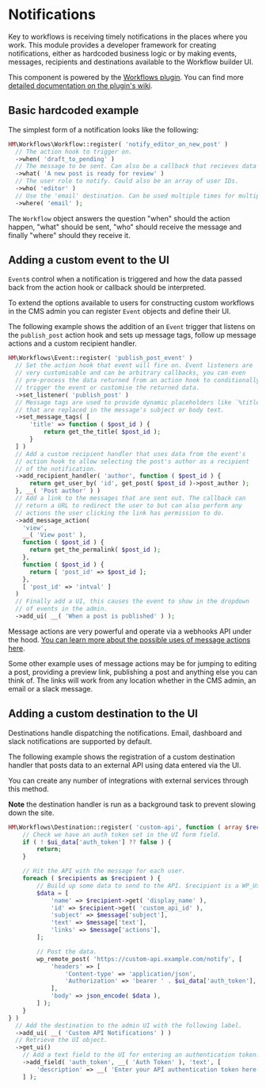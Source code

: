 # Notifications

Key to workflows is receiving timely notifications in the places where you work. This module provides a developer framework for creating notifications, either as hardcoded business logic or by making events, messages, recipients and destinations available to the Workflow builder UI.

This component is powered by the [Workflows plugin](https://github.com/humanmade/Workflows). You can find more [detailed documentation on the plugin's wiki](https://github.com/humanmade/Workflows/wiki).

## Basic hardcoded example

The simplest form of a notification looks like the following:

```php
HM\Workflows\Workflow::register( 'notify_editor_on_new_post' )
  // The action hook to trigger on.
  ->when( 'draft_to_pending' )
  // The message to be sent. Can also be a callback that recieves data from the action hook.
  ->what( 'A new post is ready for review' )
  // The user role to notify. Could also be an array of user IDs.
  ->who( 'editor' )
  // Use the 'email' destination. Can be used multiple times for multiple destinations.
  ->where( 'email' );
```

The `Workflow` object answers the question "when" should the action happen, "what" should be sent, "who" should receive the message and finally "where" should they receive it.

## Adding a custom event to the UI

`Event`s control when a notification is triggered and how the data passed back from the action hook or callback should be interpreted.

To extend the options available to users for constructing custom workflows in the CMS admin you can register `Event` objects and define their UI.

The following example shows the addition of an `Event` trigger that listens on the `publish_post` action hook and sets up message tags, follow up message actions and a custom recipient handler.

```php
HM\Workflows\Event::register( 'publish_post_event' )
  // Set the action hook that event will fire on. Event listeners are
  // very customisable and can be arbitrary callbacks, you can even
  // pre-process the data returned from an action hook to conditionally
  // trigger the event or customise the returned data.
  ->set_listener( 'publish_post' )
  // Message tags are used to provide dynamic placeholders like `%title%`
  // that are replaced in the message's subject or body text.
  ->set_message_tags( [
	  'title' => function ( $post_id ) {
		  return get_the_title( $post_id );
	  }
  ] )
  // Add a custom recipient handler that uses data from the event's
  // action hook to allow selecting the post's author as a recipient
  // of the notification.
  ->add_recipient_handler( 'author', function ( $post_id ) {
	  return get_user_by( 'id', get_post( $post_id )->post_author );
  }, __( 'Post author' ) )
  // Add a link to the messages that are sent out. The callback can
  // return a URL to redirect the user to but can also perform any
  // actions the user clicking the link has permission to do.
  ->add_message_action(
    'view',
    __( 'View post' ),
    function ( $post_id ) {
      return get_the_permalink( $post_id );
    },
    function ( $post_id ) {
      return [ 'post_id' => $post_id ];
    },
    [ 'post_id' => 'intval' ]
  )
  // Finally add a UI, this causes the event to show in the dropdown
  // of events in the admin.
  ->add_ui( __( 'When a post is published' ) );
```

Message actions are very powerful and operate via a webhooks API under the hood. [You can learn more about the possible uses of message actions here](https://github.com/humanmade/Workflows/wiki/Event#add_message_action-string-id-string-text-stringcallable-callback_or_url-arraynull-args--null-array-schema---array-data-----event).

Some other example uses of message actions may be for jumping to editing a post, providing a preview link, publishing a post and anything else you can think of. The links will work from any location whether in the CMS admin, an email or a slack message.

## Adding a custom destination to the UI

Destinations handle dispatching the notifications. Email, dashboard and slack notifications are supported by default.

The following example shows the registration of a custom destination handler that posts data to an external API using data entered via the UI.

You can create any number of integrations with external services through this method.

**Note** the destination handler is run as a background task to prevent slowing down the site.

```php
HM\Workflows\Destination::register( 'custom-api', function ( array $recipients, array $message, array $ui_data = [] ) {
	// Check we have an auth token set in the UI form field.
	if ( ! $ui_data['auth_token'] ?? false ) {
		return;
	}

	// Hit the API with the message for each user.
	foreach ( $recipients as $recipient ) {
		// Build up some data to send to the API. $recipient is a WP_User object.
		$data = [
			'name' => $recipient->get( 'display_name' ),
			'id' => $recipient->get( 'custom_api_id' ),
			'subject' => $message['subject'],
			'text' => $message['text'],
			'links' => $message['actions'],
		];

		// Post the data.
		wp_remote_post( 'https://custom-api.example.com/notify', [
			'headers' => [
				'Content-type' => 'application/json',
				'Authorization' => 'bearer ' . $ui_data['auth_token'],
			],
			'body' => json_encode( $data ),
		] );
	}
} )
  // Add the destination to the admin UI with the following label.
  ->add_ui( __( 'Custom API Notifications' ) )
  // Retrieve the UI object.
  ->get_ui()
    // Add a text field to the UI for entering an authentication token.
    ->add_field( 'auth_token', __( 'Auth Token' ), 'text', [
		'description' => __( 'Enter your API authentication token here' ),
	] );
```

